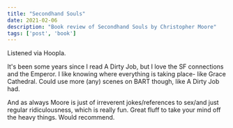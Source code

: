 ```yaml
---
title: "Secondhand Souls"
date: 2021-02-06
description: "Book review of Secondhand Souls by Christopher Moore"
tags: ['post', 'book']
---
```

Listened via Hoopla.

It's been some years since I read A Dirty Job, but I love the SF connections and the Emperor.
I like knowing where everything is taking place- like Grace Cathedral. Could use more (any) scenes
on BART though, like A Dirty Job had.

And as always Moore is just of irreverent jokes/references to sex/and just regular ridiculousness,
which is really fun. Great fluff to take your mind off the heavy things. Would recommend.
